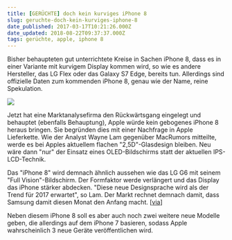 ```yaml
---
title: [GERÜCHTE] doch kein kurviges iPhone 8
slug: geruchte-doch-kein-kurviges-iphone-8
date_published: 2017-03-17T10:21:26.000Z
date_updated: 2018-08-22T09:37:37.000Z
tags: gerüchte, apple, iphone 8
---
```


Bisher behaupteten gut unterrichtete Kreise in Sachen iPhone 8, dass es in einer Variante mit kurvigem Display kommen wird, so wie es andere Hersteller, das LG Flex oder das Galaxy S7 Edge, bereits tun. Allerdings sind offizielle Daten zum kommenden iPhone 8, genau wie der Name, reine Spekulation. 

![](__GHOST_URL__/content/images/2017/03/iphone8_edge-rcm992x0-1.jpg)

Jetzt hat eine Marktanalysefirma den Rückwärtsgang eingelegt und behauptet (ebenfalls Behauptung), Apple würde kein gebogenes iPhone 8 heraus bringen. Sie begründen dies mit einer Nachfrage in Apple Lieferkette. Wie der Analyst Wayne Lam gegenüber MacRumors mitteilte, werde es bei Apples aktuellem flachen "2,5D"-Glasdesign bleiben. Neu wäre dann "nur" der Einsatz eines OLED-Bildschirms statt der aktuellen IPS-LCD-Technik.

Das "iPhone 8" wird demnach ähnlich aussehen wie das LG G6 mit seinem "Full Vision"-Bildschirm. Der Formfaktor werde verlängert und das Display das iPhone stärker abdecken. "Diese neue Designsprache wird als der Trend für 2017 erwartet", so Lam. Der Markt rechnet demnach damit, dass Samsung damit diesen Monat den Anfang macht. [[via](https://www.heise.de/mac-and-i/meldung/Marktanalysefirma-iPhone-8-mit-OLED-Bildschirm-wird-nicht-kurvig-3651693.html)]

Neben diesem iPhone 8 soll es aber auch noch zwei weitere neue Modelle geben, die allerdings auf dem iPhone 7 basieren, sodass Apple wahrscheinlich 3 neue Geräte veröffentlichen wird.
